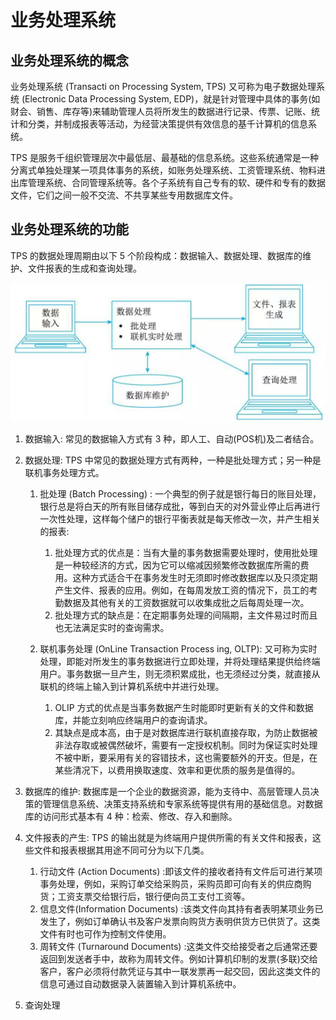 # 业务处理系统



## 业务处理系统的概念

业务处理系统 (Transacti on Processing System, TPS) 又可称为电子数据处理系统 (Electronic Data Processing System, EDP)，就是针对管理中具体的事务(如财会、销售、库存等)来辅助管理人员将所发生的数据进行记录、传票、记账、统计和分类，并制成报表等活动，为经营决策提供有效信息的基千计算机的信息系统。

TPS 是服务千组织管理层次中最低层、最基础的信息系统。这些系统通常是一种分离式单独处理某一项具体事务的系统，如账务处理系统、工资管理系统、物料进出库管理系统、合同管理系统等。各个子系统有自己专有的软、硬件和专有的数据文件，它们之间一般不交流、不共享某些专用数据库文件。


## 业务处理系统的功能

TPS 的数据处理周期由以下 5 个阶段构成：数据输入、数据处理、数据库的维护、文件报表的生成和查询处理。


![alt text](2业务处理系统/TPS的构成.png)



1. 数据输入: 常见的数据输入方式有 3 种，即人工、自动(POS机)及二者结合。
2. 数据处理: TPS 中常见的数据处理方式有两种，一种是批处理方式；另一种是联机事务处理方式。
    1. 批处理 (Batch Processing) : 一个典型的例子就是银行每日的账目处理，银行总是将白天的所有账目储存成批，等到白天的对外营业停止后再进行一次性处理，这样每个储户的银行平衡表就是每天修改一次，并产生相关的报表:

        1. 批处理方式的优点是：当有大量的事务数据需要处理时，使用批处理是一种较经济的方式，因为它可以缩减因频繁修改数据库所需的费用。这种方式适合千在事务发生时无须即时修改数据库以及只须定期产生文件、报表的应用。例如，在每周发放工资的情况下，员工的考勤数据及其他有关的工资数据就可以收集成批之后每周处理一次。
        2. 批处理方式的缺点是：在定期事务处理的间隔期，主文件易过时而且也无法满足实时的查询需求。
    2. 联机事务处理 (OnLine Transaction Process ing,  OLTP): 又可称为实时处理，即能对所发生的事务数据进行立即处理，并将处理结果提供给终端用户。事务数据一旦产生，则无须积累成批，也无须经过分类，就直接从联机的终端上输入到计算机系统中并进行处理。
        1. OLIP 方式的优点是当事务数据产生时能即时更新有关的文件和数据库，并能立刻响应终端用户的查询请求。
        2. 其缺点是成本高，由于是对数据库进行联机直接存取，为防止数据被非法存取或被偶然破坏，需要有一定授权机制。同时为保证实时处理不被中断，要采用有关的容错技术，这也需要额外的开支。但是，在某些清况下，以费用换取速度、效率和更优质的服务是值得的。

3. 数据库的维护: 数据库是一个企业的数据资源，能为支待中、高层管理人员决策的管理信息系统、决策支持系统和专家系统等提供有用的基础信息。对数据库的访问形式基本有 4 种：检索、修改、存入和删除。

4. 文件报表的产生: TPS 的输出就是为终端用户提供所需的有关文件和报表，这些文件和报表根据其用途不同可分为以下几类。

    1. 行动文件 (Action Documents)  :即该文件的接收者持有文件后可进行某项事务处理，例如，采购订单交给采购员，采购员即可向有关的供应商购货；工资支票交给银行后，银行便向员工支付工资等。
    2. 信息文件(Information Documents)  :该类文件向其持有者表明某项业务已发生了，例如订单确认书及客户发票向购货方表明供货方已供货了。这类文件有时也可作为控制文件使用。
    3. 周转文件 (Turnaround Documents)  :这类文件交给接受者之后通常还要返回到发送者手中，故称为周转文件。例如计算机印制的发票(多联)交给客户，客户必须将付款凭证与其中一联发票再一起交回，因此这类文件的信息可通过自动数据录入装置输入到计算机系统中。

5. 查询处理





















